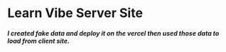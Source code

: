 # Learn Vibe Server Site
##### I created fake data and deploy it on the vercel then used those data to load from client site.
